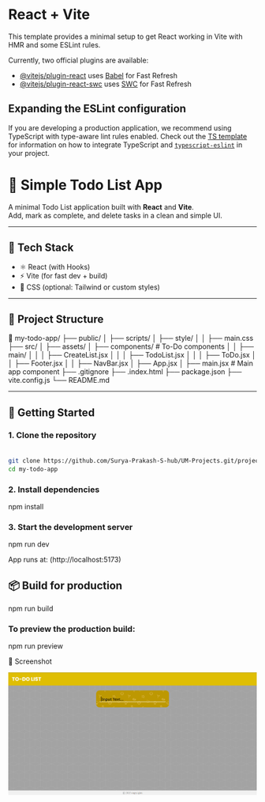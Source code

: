 # React + Vite

This template provides a minimal setup to get React working in Vite with HMR and some ESLint rules.

Currently, two official plugins are available:

- [@vitejs/plugin-react](https://github.com/vitejs/vite-plugin-react/blob/main/packages/plugin-react) uses [Babel](https://babeljs.io/) for Fast Refresh
- [@vitejs/plugin-react-swc](https://github.com/vitejs/vite-plugin-react/blob/main/packages/plugin-react-swc) uses [SWC](https://swc.rs/) for Fast Refresh

## Expanding the ESLint configuration

If you are developing a production application, we recommend using TypeScript with type-aware lint rules enabled. Check out the [TS template](https://github.com/vitejs/vite/tree/main/packages/create-vite/template-react-ts) for information on how to integrate TypeScript and [`typescript-eslint`](https://typescript-eslint.io) in your project.

# 📝 Simple Todo List App

A minimal Todo List application built with **React** and **Vite**.  
Add, mark as complete, and delete tasks in a clean and simple UI.

---

## 🔧 Tech Stack

- ⚛️ React (with Hooks)
- ⚡ Vite (for fast dev + build)
- 💅 CSS (optional: Tailwind or custom styles)

---

## 📂 Project Structure

📁 my-todo-app/
├── public/
│ ├── scripts/
│ ├── style/
│ │ ├── main.css
├── src/
│ ├── assets/ 
│ ├── components/ # To-Do components
│ │ ├── main/ 
│ │ │ ├── CreateList.jsx
│ │ │ ├── TodoList.jsx
│ │ │ ├── ToDo.jsx
│ │ ├── Footer.jsx
│ │ ├── NavBar.jsx
│ ├── App.jsx 
│ ├── main.jsx # Main app component
├── .gitignore
├── .index.html
├── package.json
├── vite.config.js
└── README.md

---

## 🚀 Getting Started

### 1. Clone the repository 

```bash

git clone https://github.com/Surya-Prakash-S-hub/UM-Projects.git/project-lists/Project-1/To-Do-List-App
cd my-todo-app

```

### 2. Install dependencies

npm install

### 3. Start the development server

npm run dev

App runs at: (http://localhost:5173)

## 📦 Build for production

npm run build

### To preview the production build:

npm run preview

📸 Screenshot

![Preview](.\project-lists\ImageAssets\Project-1-images\OpenPage.png)
